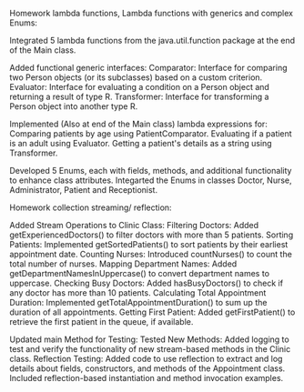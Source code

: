 
Homework lambda functions, Lambda functions with generics and complex Enums:

Integrated 5 lambda functions from the java.util.function package at the end of the Main class.

Added functional generic interfaces:
Comparator: Interface for comparing two Person objects (or its subclasses) based on a custom criterion.
Evaluator: Interface for evaluating a condition on a Person object and returning a result of type R.
Transformer: Interface for transforming a Person object into another type R.

Implemented (Also at end of the Main class) lambda expressions for:
Comparing patients by age using PatientComparator.
Evaluating if a patient is an adult using Evaluator.
Getting a patient's details as a string using Transformer.

Developed 5 Enums, each with fields, methods, and additional functionality to enhance class attributes.
Integarted the Enums in classes Doctor, Nurse, Administrator, Patient and Receptionist.



Homework  collection streaming/  reflection:

Added Stream Operations to Clinic Class:
Filtering Doctors: Added getExperiencedDoctors() to filter doctors with more than 5 patients.
Sorting Patients: Implemented getSortedPatients() to sort patients by their earliest appointment date.
Counting Nurses: Introduced countNurses() to count the total number of nurses.
Mapping Department Names: Added getDepartmentNamesInUppercase() to convert department names to uppercase.
Checking Busy Doctors: Added hasBusyDoctors() to check if any doctor has more than 10 patients.
Calculating Total Appointment Duration: Implemented getTotalAppointmentDuration() to sum up the duration of all appointments.
Getting First Patient: Added getFirstPatient() to retrieve the first patient in the queue, if available.

Updated main Method for Testing:
Tested New Methods: Added logging to test and verify the functionality of new stream-based methods in the Clinic class.
Reflection Testing: Added code to use reflection to extract and log details about fields, constructors, and methods of the Appointment class. Included reflection-based instantiation and method invocation examples.
